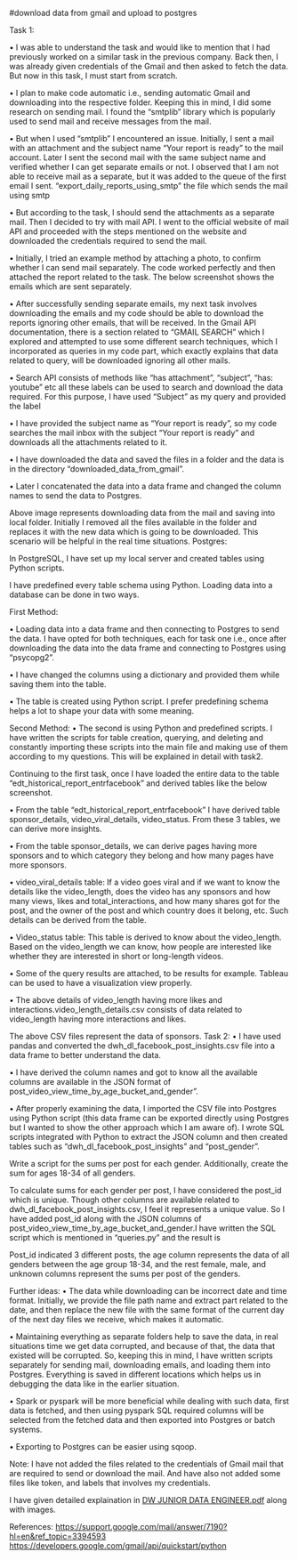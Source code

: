 #download data from gmail and upload to postgres

Task 1: 

•	I was able to understand the task and would like to mention that I had previously worked on a similar task in the previous company. Back then, I was already given credentials of the Gmail and then asked to fetch the data. But now in this task, I must start from scratch.

•	I plan to make code automatic i.e., sending automatic Gmail and downloading into the respective folder. Keeping this in mind, I did some research on sending mail. I found the “smtplib” library which is popularly used to send mail and receive messages from the mail. 

•	But when I used “smtplib” I encountered an issue. Initially, I sent a mail with an attachment and the subject name “Your report is ready” to the mail account. Later I sent the second mail with the same subject name and verified whether I can get separate emails or not. I observed that I am not able to receive mail as a separate, but it was added to the queue of the first email I sent.
  “export_daily_reports_using_smtp” the file which sends the mail using smtp
  
•	But according to the task, I should send the attachments as a separate mail. Then I decided to try with mail API. I went to the official website of mail API and proceeded with the steps mentioned on the website and downloaded the credentials required to send the mail.

•	Initially, I tried an example method by attaching a photo, to confirm whether I can send mail separately. The code worked perfectly and then attached the report related to the task. The below screenshot shows the emails which are sent separately.
 
•	After successfully sending separate emails, my next task involves downloading the emails and my code should be able to download the reports ignoring other emails, that will be received. In the Gmail API documentation, there is a section related to “GMAIL SEARCH” which I explored and attempted to use some different search techniques, which I incorporated as queries in my code part, which exactly explains that data related to query, will be downloaded ignoring all other mails.

•	Search API consists of methods like “has attachment”, “subject”, “has: youtube” etc all these labels can be used to search and download the data required. For this purpose, I have used “Subject” as my query and provided the label 

•	I have provided the subject name as “Your report is ready”, so my code searches the mail inbox with the subject “Your report is ready” and downloads all the attachments related to it.

•	I have downloaded the data and saved the files in a folder and the data is in the directory “downloaded_data_from_gmail”.

•	Later I concatenated the data into a data frame and changed the column names to send the data to Postgres.  

Above image represents downloading data from the mail and saving into local folder. Initially I removed all the files available in the folder and replaces it with the new data which is going to be downloaded. This scenario will be helpful in the real time situations.
Postgres:

In PostgreSQL, I have set up my local server and created tables using Python scripts. 

I have predefined every table schema using Python. Loading data into a database can be done in two ways.

First Method:

•	Loading data into a data frame and then connecting to Postgres to send the data. I have opted for both techniques, each for task one i.e., once after downloading the data into the data frame and connecting to Postgres using “psycopg2”.

•	I have changed the columns using a dictionary and provided them while saving them into the table.

•	The table is created using Python script. I prefer predefining schema helps a lot to shape your data with some meaning.

 Second Method: 
•	The second is using Python and predefined scripts. I have written the scripts for table creation, querying, and deleting and constantly importing these scripts into the main file and making use of them according to my questions. This will be explained in detail with task2.

Continuing to the first task, once I have loaded the entire data to the table “edt_historical_report_entrfacebook” and derived tables like the below screenshot.  

•	From the table “edt_historical_report_entrfacebook” I have derived table sponsor_details, video_viral_details, video_status. From these 3 tables, we can derive more insights.

•	From the table sponsor_details, we can derive pages having more sponsors and to which category they belong and how many pages have more sponsors.

•	video_viral_details table: If a video goes viral and if we want to know the details like the video_length, does the video has any sponsors and how many views, likes and total_interactions, and how many shares got for the post, and the owner of the post and which country does it belong, etc. Such details can be derived from the table.

•	Video_status table: This table is derived to know about the video_length. Based on the video_length we can know, how people are interested like whether they are interested in short or long-length videos.

•	Some of the query results are attached, to be results for example. Tableau can be used to have a visualization view properly.

•	The above details of video_length having more likes and interactions.video_length_details.csv consists of data related to video_length having more interactions and likes.

 The above CSV files represent the data of sponsors.
Task 2:
•	I have used pandas and converted the dwh_dl_facebook_post_insights.csv file into a data frame to better understand the data.

•	I have derived the column names and got to know all the available columns are available in the JSON format of post_video_view_time_by_age_bucket_and_gender”.


•	After properly examining the data, I imported the CSV file into Postgres using Python script (this data frame can be exported directly using Postgres but I wanted to show the other approach which I am aware of). I wrote SQL scripts integrated with Python to extract the JSON column and then created tables such as “dwh_dl_facebook_post_insights” and “post_gender”.

Write a script for the sums per post for each gender. Additionally, create the sum for ages 18-34 of all genders.

To calculate sums for each gender per post, I have considered the post_id which is unique. Though other columns are available related to dwh_dl_facebook_post_insights.csv, I feel it represents a unique value. So I have added post_id along with the JSON columns of post_video_view_time_by_age_bucket_and_gender.I have written the SQL script which is mentioned in “queries.py” and the result is 
 
Post_id indicated 3 different posts, the age column represents the data of all genders between the age group 18-34, and the rest female, male, and unknown columns represent the sums per post of the genders.

Further ideas:
•	The data while downloading can be incorrect date and time format. Initially, we provide the file path name and extract part related to the date, and then replace the new file with the same format of the current day of the next day files we receive, which makes it automatic.

•	Maintaining everything as separate folders help to save the data, in real situations time we get data corrupted, and because of that, the data that existed will be corrupted. So, keeping this in mind, I have written scripts separately for sending mail, downloading emails, and loading them into Postgres. Everything is saved in different locations which helps us in debugging the data like in the earlier situation.

•	Spark or pyspark will be more beneficial while dealing with such data, first data is fetched, and then using pyspark SQL required columns will be selected from the fetched data and then exported into Postgres or batch systems.

•	Exporting to Postgres can be easier using sqoop.

Note:
I have not added the files related to the credentials of Gmail mail that are required to send or download the mail. And have also not added some files like token, and labels that involves my credentials.
 
I have given detailed explaination in [DW JUNIOR DATA ENGINEER.pdf](https://github.com/Manasakota5/Gmail_api/files/9699229/DW.JUNIOR.DATA.ENGINEER.pdf)
along with images.

References:
https://support.google.com/mail/answer/7190?hl=en&ref_topic=3394593
https://developers.google.com/gmail/api/quickstart/python
